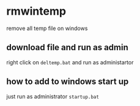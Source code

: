 # rmwintemp
remove all temp file on windows
## download file and run as admin
right click on ```deltemp.bat``` and run as administartor 
## how to add to windows start up
just run as administrator ```startup.bat```
